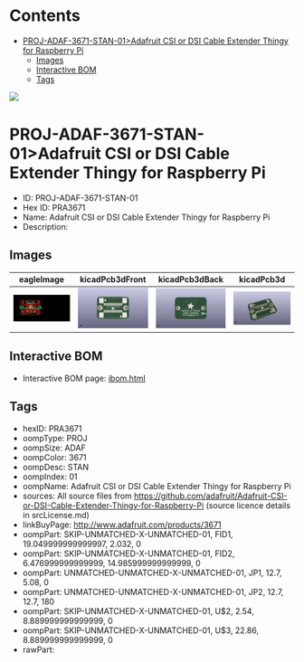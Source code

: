 



Contents
========

* [PROJ-ADAF-3671-STAN-01>Adafruit CSI or DSI Cable Extender Thingy for Raspberry Pi](#proj-adaf-3671-stan-01adafruit-csi-or-dsi-cable-extender-thingy-for-raspberry-pi)
	* [Images](#images)
	* [Interactive BOM](#interactive-bom)
	* [Tags](#tags)
  
![][im]
# PROJ-ADAF-3671-STAN-01>Adafruit CSI or DSI Cable Extender Thingy for Raspberry Pi

- ID: PROJ-ADAF-3671-STAN-01
- Hex ID: PRA3671
- Name: Adafruit CSI or DSI Cable Extender Thingy for Raspberry Pi
- Description: 

## Images
  
  

|eagleImage|kicadPcb3dFront|kicadPcb3dBack|kicadPcb3d|
| :---: | :---: | :---: | :---: |
|[![eagleImage](eagleImage_140.png)](eagleImage_600.png)|[![kicadPcb3dFront](kicadPcb3dFront_140.png)](kicadPcb3dFront_600.png)|[![kicadPcb3dBack](kicadPcb3dBack_140.png)](kicadPcb3dBack_600.png)|[![kicadPcb3d](kicadPcb3d_140.png)](kicadPcb3d_600.png)|

## Interactive BOM

- Interactive BOM page: [ibom.html](kicad/bom/ibom.html)

## Tags

- hexID: PRA3671
- oompType: PROJ
- oompSize: ADAF
- oompColor: 3671
- oompDesc: STAN
- oompIndex: 01
- oompName: Adafruit CSI or DSI Cable Extender Thingy for Raspberry Pi
- sources: All source files from https://github.com/adafruit/Adafruit-CSI-or-DSI-Cable-Extender-Thingy-for-Raspberry-Pi (source licence details in srcLicense.md)
- linkBuyPage: http://www.adafruit.com/products/3671
- oompPart: SKIP-UNMATCHED-X-UNMATCHED-01, FID1, 19.049999999999997, 2.032, 0
- oompPart: SKIP-UNMATCHED-X-UNMATCHED-01, FID2, 6.476999999999999, 14.985999999999999, 0
- oompPart: UNMATCHED-UNMATCHED-X-UNMATCHED-01, JP1, 12.7, 5.08, 0
- oompPart: UNMATCHED-UNMATCHED-X-UNMATCHED-01, JP2, 12.7, 12.7, 180
- oompPart: SKIP-UNMATCHED-X-UNMATCHED-01, U$2, 2.54, 8.889999999999999, 0
- oompPart: SKIP-UNMATCHED-X-UNMATCHED-01, U$3, 22.86, 8.889999999999999, 0
- rawPart: 



[im]: kicadPcb3d_450.png
